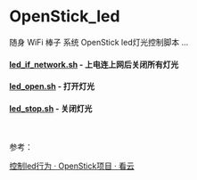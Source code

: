 # OpenStick_led

随身 WiFi 棒子 系统 OpenStick led灯光控制脚本 ...



#### [led_if_network.sh](https://github.com/rskil/OpenStick_led/blob/main/led_if_network.sh)  - 上电连上网后关闭所有灯光

#### [led_open.sh](https://github.com/rskil/OpenStick_led/blob/main/led_open.sh)   -  打开灯光

#### [led_stop.sh](https://github.com/rskil/OpenStick_led/blob/main/led_stop.sh)	-  关闭灯光 


<br>

参考：

[控制led行为 · OpenStick项目 · 看云](https://www.kancloud.cn/handsomehacker/openstick/2637560)

